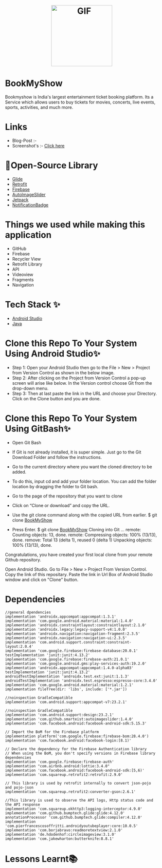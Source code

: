 
<h1 align="center"> <img alt="GIF" src="https://github.com/bhaveshppatil/BookMyShow/blob/master/Bookmyshow/bookMyShow.png" width = 200/></h1>

# BookMyShow
Bookmyshow is India's largest entertainment ticket booking platform. Its a Service which allows users to buy tickets for movies, concerts, live events, sports, activities, and much more.

# Links 

* Blog-Post :- 
* Screenshot's :- [Click here](https://github.com/bhaveshppatil/BookMyShow/tree/master/Bookmyshow)

# 🔗Open-Source Library

* [Glide](https://github.com/bumptech/glide)
* [Retrofit](https://square.github.io/retrofit/)
* [Firebase](https://firebase.google.com/docs/auth)
* [AutoImageSlider](https://github.com/smarteist/Android-Image-Slider)
* [Jetpack](https://developer.android.com/jetpack)
* [NotificationBadge](https://github.com/nex3z/NotificationBadge)

# Things we used while making this application

* GitHub
* Firebase
* Recycler View
* Retrofit Library
* API
* Videoview
* Fragments
* Navigation

# Tech Stack ✨

* [Android Studio](https://developer.android.com/studio)
* [Java](https://www.java.com/en/)

# Clone this Repo To Your System Using Android Studio✨

* Step 1: Open your Android Studio then go to the File > New > Project from Version Control as shown in the below image.
* Step 2: After clicking on the Project from Version Control a pop-up screen will arise like below. In the Version control choose Git from the drop-down menu.
* Step 3: Then at last paste the link in the URL and choose your Directory. Click on the Clone button and you are done.

# Clone this Repo To Your System Using GitBash✨

* Open Git Bash

* If Git is not already installed, it is super simple. Just go to the Git Download Folder and follow the instructions.

* Go to the current directory where you want the cloned directory to be added.

* To do this, input cd and add your folder location. You can add the folder location by dragging the folder to Git bash.

* Go to the page of the repository that you want to clone

* Click on “Clone or download” and copy the URL.

* Use the git clone command along with the copied URL from earlier. $ git clone [BookMyShow](https://github.com/bhaveshppatil/BookMyShow.git)

* Press Enter. $ git clone [BookMyShow](https://github.com/bhaveshppatil/BookMyShow.git) Cloning into Git … remote: Counting objects: 13, done. remote: Compressing objects: 100% (13/13), done. remove: Total 13 (delta 1), reused 0 (delta 1) Unpacking objects: 100% (13/13), done.

Congratulations, you have created your first local clone from your remote Github repository.

Open Android Studio. Go to File > New > Project From Version Control. Copy the link of this repositary. Paste the link in Url Box of Android Studio window and click on "Clone" button.

# Dependencies 

    //general dpendencies
    implementation 'androidx.appcompat:appcompat:1.3.1'
    implementation 'com.google.android.material:material:1.4.0'
    implementation 'androidx.constraintlayout:constraintlayout:2.1.0'
    implementation 'androidx.legacy:legacy-support-v4:1.0.0'
    implementation 'androidx.navigation:navigation-fragment:2.3.5'
    implementation 'androidx.navigation:navigation-ui:2.3.5'
    implementation 'com.android.support.constraint:constraint-layout:2.0.4'
    implementation 'com.google.firebase:firebase-database:20.0.1'
    testImplementation 'junit:junit:4.13.2'
    implementation 'com.google.firebase:firebase-auth:21.0.1'
    implementation 'com.google.android.gms:play-services-auth:19.2.0'
    implementation 'androidx.appcompat:appcompat:1.4.0-alpha03'
    testImplementation 'junit:junit:4.13.2'
    androidTestImplementation 'androidx.test.ext:junit:1.1.3'
    androidTestImplementation 'androidx.test.espresso:espresso-core:3.4.0'
    implementation 'com.google.android.material:material:1.2.1'
    implementation fileTree(dir: 'libs', include: ['*.jar'])

    //noinspection GradleCompatible
    implementation 'com.android.support:appcompat-v7:23.2.1'

    //noinspection GradleCompatible
    implementation 'com.android.support:design:23.2.1'
    implementation 'com.github.smarteist:autoimageslider:1.4.0'
    implementation 'com.facebook.android:facebook-android-sdk:5.15.3'

    // Import the BoM for the Firebase platform
    implementation platform('com.google.firebase:firebase-bom:28.4.0')
    implementation 'com.facebook.android:facebook-login:[8.1)'

    // Declare the dependency for the Firebase Authentication library
    // When using the BoM, you don't specify versions in Firebase library dependencies
    implementation 'com.google.firebase:firebase-auth'
    implementation "com.airbnb.android:lottie:3.4.0"
    implementation 'com.facebook.android:facebook-android-sdk:[5,6)'
    implementation 'com.squareup.retrofit2:retrofit:2.9.0'

    // This library is used by retrofit internally to convert json-pojo and pojo-json
    implementation 'com.squareup.retrofit2:converter-gson:2.6.1'

    //This library is used to observe the API logs, Http status code and the API response
    implementation 'com.squareup.okhttp3:logging-interceptor:4.9.0'
    implementation 'com.github.bumptech.glide:glide:4.12.0'
    annotationProcessor 'com.github.bumptech.glide:compiler:4.12.0'
    implementation 'com.pierfrancescosoffritti.androidyoutubeplayer:core:10.0.5'
    implementation 'com.borjabravo:readmoretextview:2.1.0'
    implementation 'de.hdodenhof:circleimageview:3.1.0'
    implementation 'com.jakewharton:butterknife:8.8.1'

# Lessons Learnt📚
